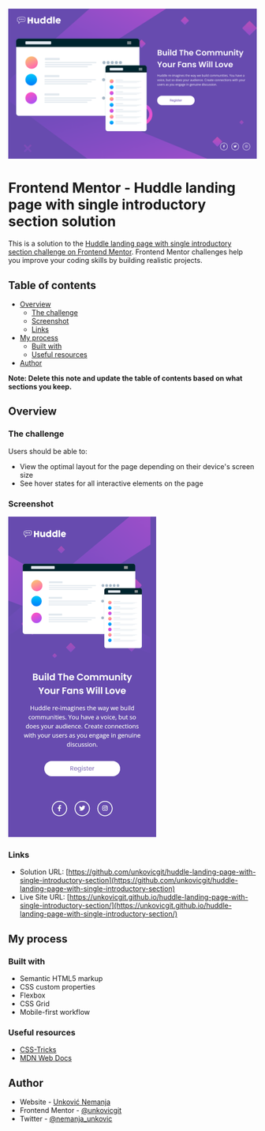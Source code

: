 ![Screenshot of the desktop version of project](./screenshot.png)

# Frontend Mentor - Huddle landing page with single introductory section solution

This is a solution to the [Huddle landing page with single introductory section challenge on Frontend Mentor](https://www.frontendmentor.io/challenges/huddle-landing-page-with-a-single-introductory-section-B_2Wvxgi0). Frontend Mentor challenges help you improve your coding skills by building realistic projects.

## Table of contents

- [Overview](#overview)
  - [The challenge](#the-challenge)
  - [Screenshot](#screenshot)
  - [Links](#links)
- [My process](#my-process)
  - [Built with](#built-with)
  - [Useful resources](#useful-resources)
- [Author](#author)

**Note: Delete this note and update the table of contents based on what sections you keep.**

## Overview

### The challenge

Users should be able to:

- View the optimal layout for the page depending on their device's screen size
- See hover states for all interactive elements on the page

### Screenshot

![Screenshot of the mobile version of project](./screenshot-mob.png)

### Links

- Solution URL: [https://github.com/unkovicgit/huddle-landing-page-with-single-introductory-section](https://github.com/unkovicgit/huddle-landing-page-with-single-introductory-section)
- Live Site URL: [https://unkovicgit.github.io/huddle-landing-page-with-single-introductory-section/](https://unkovicgit.github.io/huddle-landing-page-with-single-introductory-section/)

## My process

### Built with

- Semantic HTML5 markup
- CSS custom properties
- Flexbox
- CSS Grid
- Mobile-first workflow

### Useful resources

- [CSS-Tricks](https://css-tricks.com/)
- [MDN Web Docs](https://developer.mozilla.org/en-US/)

## Author

- Website - [Unković Nemanja](https://github.com/unkovicgit/)
- Frontend Mentor - [@unkovicgit](https://www.frontendmentor.io/profile/unkovicgit)
- Twitter - [@nemanja_unkovic](https://twitter.com/nemanja_unkovic)
